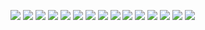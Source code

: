 ![](https://github.com/Guestfll/sssl/blob/main/Pasted%20image%2020250301225523.png)
![](https://github.com/Guestfll/sssl/blob/main/Pasted%20image%2020250301225456.png)
![](https://github.com/Guestfll/sssl/blob/main/Pasted%20image%2020250301231258.png)
![](https://github.com/Guestfll/sssl/blob/main/Pasted%20image%2020250301231315.png)
![](https://github.com/Guestfll/sssl/blob/main/Pasted%20image%2020250301222622.png)
![](https://github.com/Guestfll/sssl/blob/main/Pasted%20image%2020250301225523.png)
![](https://github.com/Guestfll/sssl/blob/main/Pasted%20image%2020250301222157.png)
![](https://github.com/Guestfll/sssl/blob/main/Pasted%20image%2020250301222439.png)
![](https://github.com/Guestfll/sssl/blob/main/Pasted%20image%2020250301223401.png)
![](https://github.com/Guestfll/sssl/blob/main/Pasted%20image%2020250301231542.png)
![](https://github.com/Guestfll/sssl/blob/main/Pasted%20image%2020250301232325.png)
![](https://github.com/Guestfll/sssl/blob/main/Pasted%20image%2020250302001151.png)
![](https://github.com/Guestfll/sssl/blob/main/Pasted%20image%2020250301231542.png)
![](https://github.com/Guestfll/sssl/blob/main/Pasted%20image%2020250302001417.png)
![](https://github.com/Guestfll/sssl/blob/main/Pasted%20image%2020250302004336.png)
